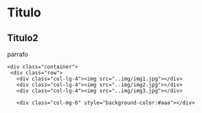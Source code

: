 <html>
  <head>
    <link rel="stylesheet" href="css/boostrap.min.css">
    <link rel="stylesheet" href="css/boostrap-theme.min.css">
    <script src="js/boostrap.min.js"></script>
    <title>Titutlo</title>
  </head>
  <body>
    <h1>Titulo</h1>
    <h2>Titulo2</h2>
    <p>parrafo</p>
    
    <div class="container">
     <div class="row">
       <div class="col-lg-4"><img src="..img/img1.jpg"></div>
       <div class="col-lg-4"><img src="..img/img2.jpg"></div>
       <div class="col-lg-4"><img src="..img/img3.jpg"></div>
       
       <div class="col-mg-6" style="background-color:#aaa"></div>
      
       
 
  
